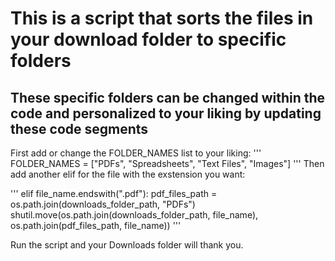 # This is a script that sorts the files in your download folder to specific folders

## These specific folders can be changed within the code and personalized to your liking by updating these code segments
First add or change the FOLDER_NAMES list to your liking:
'''
  FOLDER_NAMES = ["PDFs", "Spreadsheets", "Text Files", "Images"]
'''
Then add another elif for the file with the exstension you want: 

'''
elif file_name.endswith(".pdf"):
      pdf_files_path = os.path.join(downloads_folder_path, "PDFs")
      shutil.move(os.path.join(downloads_folder_path, file_name), os.path.join(pdf_files_path, file_name))
'''

Run the script and your Downloads folder will thank you.
